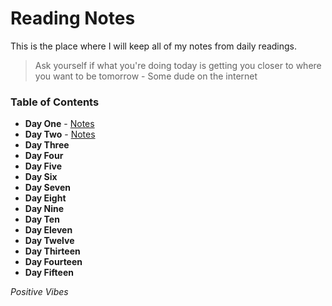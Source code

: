 
# Reading Notes

This is the place where I will keep all of my notes from daily readings.

> Ask yourself if what you're doing today is getting you closer to where you want to be tomorrow - Some dude on the internet

### Table of Contents

- **Day One** - [Notes](class-01.md)
- **Day Two** - [Notes](class-02.md)
- **Day Three**
- **Day Four**
- **Day Five**
- **Day Six**
- **Day Seven**
- **Day Eight**
- **Day Nine**
- **Day Ten**
- **Day Eleven**
- **Day Twelve**
- **Day Thirteen**
- **Day Fourteen**
- **Day Fifteen**


*Positive Vibes*
